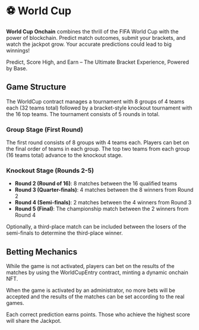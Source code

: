 # ⚽ World Cup

**World Cup Onchain** combines the thrill of the FIFA World Cup with the power of blockchain. Predict match outcomes, submit your brackets, and watch the jackpot grow. Your accurate predictions could lead to big winnings!

Predict, Score High, and Earn – The Ultimate Bracket Experience, Powered by Base.

## Game Structure

The WorldCup contract manages a tournament with 8 groups of 4 teams each (32 teams total) followed by a bracket-style knockout tournament with the 16 top teams. The tournament consists of 5 rounds in total.

### Group Stage (First Round)

The first round consists of 8 groups with 4 teams each. Players can bet on the final order of teams in each group. The top two teams from each group (16 teams total) advance to the knockout stage.

### Knockout Stage (Rounds 2-5)

- **Round 2 (Round of 16)**: 8 matches between the 16 qualified teams
- **Round 3 (Quarter-finals)**: 4 matches between the 8 winners from Round 2
- **Round 4 (Semi-finals)**: 2 matches between the 4 winners from Round 3
- **Round 5 (Final)**: The championship match between the 2 winners from Round 4

Optionally, a third-place match can be included between the losers of the semi-finals to determine the third-place winner.

## Betting Mechanics

While the game is not activated, players can bet on the results of the matches by using the WorldCupEntry contract, minting a dynamic onchain NFT.

When the game is activated by an administrator, no more bets will be accepted and the results of the matches can be set according to the real games.

Each correct prediction earns points. Those who achieve the highest score will share the Jackpot.